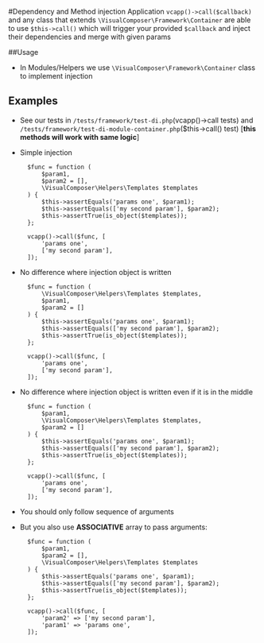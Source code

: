 #Dependency and Method injection
Application `vcapp()->call($callback)` and any class that extends `\VisualComposer\Framework\Container` are able to use 
	`$this->call()` which will trigger your provided `$callback` and inject their dependencies and merge with given 
	params
	
##Usage
- In Modules/Helpers we use `\VisualComposer\Framework\Container` class to implement injection

## Examples
- See our tests in `/tests/framework/test-di.php`(vcapp()->call tests) and 
	`/tests/framework/test-di-module-container.php`($this->call() test) [__this methods will work with same logic__] 
- Simple injection

	    $func = function (
	        $param1,
	        $param2 = [],
	        \VisualComposer\Helpers\Templates $templates
	    ) {
	        $this->assertEquals('params one', $param1);
	        $this->assertEquals(['my second param'], $param2);
	        $this->assertTrue(is_object($templates));
	    };
	    
	    vcapp()->call($func, [
	        'params one',
	        ['my second param'],
	    ]);
- No difference where injection object is written

	    $func = function (
	        \VisualComposer\Helpers\Templates $templates,
	        $param1,
	        $param2 = []
	    ) {
	        $this->assertEquals('params one', $param1);
	        $this->assertEquals(['my second param'], $param2);
	        $this->assertTrue(is_object($templates));
	    };
	    
	    vcapp()->call($func, [
	        'params one',
	        ['my second param'],
	    ]);
- No difference where injection object is written even if it is in the middle

	    $func = function (
	        $param1,
	        \VisualComposer\Helpers\Templates $templates,
	        $param2 = []
	    ) {
	        $this->assertEquals('params one', $param1);
	        $this->assertEquals(['my second param'], $param2);
	        $this->assertTrue(is_object($templates));
	    };
	    
	    vcapp()->call($func, [
	        'params one',
	        ['my second param'],
	    ]);
- You should only follow sequence of arguments
- But you also use __ASSOCIATIVE__ array to pass arguments:

	    $func = function (
	        $param1,
	        $param2 = [],
	        \VisualComposer\Helpers\Templates $templates
	    ) {
	        $this->assertEquals('params one', $param1);
	        $this->assertEquals(['my second param'], $param2);
	        $this->assertTrue(is_object($templates));
	    };
	    
	    vcapp()->call($func, [
	        'param2' => ['my second param'],
	        'param1' => 'params one',
	    ]);
	    